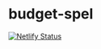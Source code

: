 # budget-spel

[![Netlify Status](https://api.netlify.com/api/v1/badges/9da288a5-df4d-4891-9cd0-a1ec68ac1cb6/deploy-status)](https://app.netlify.com/sites/budgetspel/deploys)